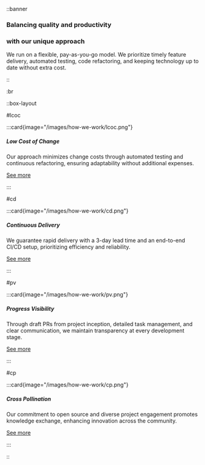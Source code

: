 ::banner

### Balancing quality and productivity
### with our unique approach

We run on a flexible, pay-as-you-go model. We prioritize timely feature
delivery, automated testing, code refactoring, and keeping technology up to date
without extra cost.

::

:br

::box-layout

#lcoc

:::card{image="/images/how-we-work/lcoc.png"}

##### Low Cost of Change

Our approach minimizes change costs through automated testing and continuous
refactoring, ensuring adaptability without additional expenses.

[See more](how-we-work.md#low-cost-of-change)

:::

#cd

:::card{image="/images/how-we-work/cd.png"}

##### Continuous Delivery

We guarantee rapid delivery with a 3-day lead time and an end-to-end CI/CD
setup, prioritizing efficiency and reliability.

[See more](how-we-work.md#continuous-delivery)

:::

#pv

:::card{image="/images/how-we-work/pv.png"}

##### Progress Visibility

Through draft PRs from project inception, detailed task management, and clear
communication, we maintain transparency at every development stage.

[See more](how-we-work.md#progress-visibility)

:::

#cp

:::card{image="/images/how-we-work/cp.png"}

##### Cross Pollination

Our commitment to open source and diverse project engagement promotes knowledge
exchange, enhancing innovation across the community.

[See more](how-we-work.md#cross-pollination)

:::

::
